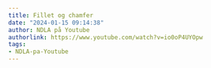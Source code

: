 ```yaml
---
title: Fillet og chamfer
date: "2024-01-15 09:14:38"
author: NDLA på Youtube
authorlink: https://www.youtube.com/watch?v=io0oP4UYOpw
tags:
- NDLA-pa-Youtube
---
```


